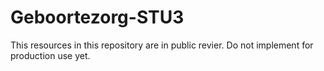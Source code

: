 # Geboortezorg-STU3

This resources in this repository are in public revier. Do not implement for production use yet.
